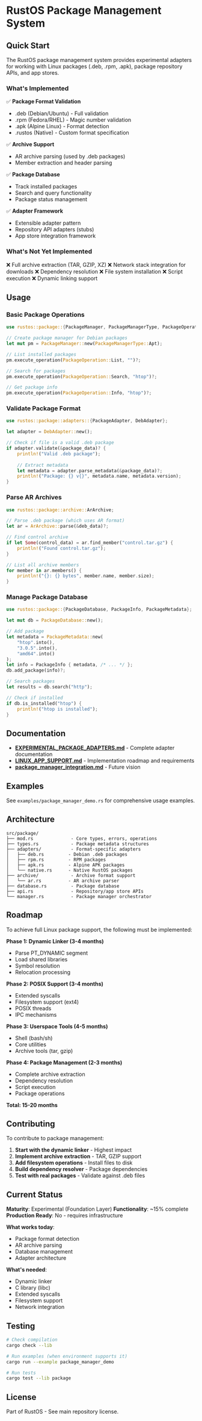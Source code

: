 # RustOS Package Management System

## Quick Start

The RustOS package management system provides experimental adapters for working with Linux packages (.deb, .rpm, .apk), package repository APIs, and app stores.

### What's Implemented

✅ **Package Format Validation**
- .deb (Debian/Ubuntu) - Full validation
- .rpm (Fedora/RHEL) - Magic number validation
- .apk (Alpine Linux) - Format detection
- .rustos (Native) - Custom format specification

✅ **Archive Support**
- AR archive parsing (used by .deb packages)
- Member extraction and header parsing

✅ **Package Database**
- Track installed packages
- Search and query functionality
- Package status management

✅ **Adapter Framework**
- Extensible adapter pattern
- Repository API adapters (stubs)
- App store integration framework

### What's Not Yet Implemented

❌ Full archive extraction (TAR, GZIP, XZ)
❌ Network stack integration for downloads
❌ Dependency resolution
❌ File system installation
❌ Script execution
❌ Dynamic linking support

## Usage

### Basic Package Operations

```rust
use rustos::package::{PackageManager, PackageManagerType, PackageOperation};

// Create package manager for Debian packages
let mut pm = PackageManager::new(PackageManagerType::Apt);

// List installed packages
pm.execute_operation(PackageOperation::List, "")?;

// Search for packages
pm.execute_operation(PackageOperation::Search, "htop")?;

// Get package info
pm.execute_operation(PackageOperation::Info, "htop")?;
```

### Validate Package Format

```rust
use rustos::package::adapters::{PackageAdapter, DebAdapter};

let adapter = DebAdapter::new();

// Check if file is a valid .deb package
if adapter.validate(&package_data)? {
    println!("Valid .deb package");
    
    // Extract metadata
    let metadata = adapter.parse_metadata(&package_data)?;
    println!("Package: {} v{}", metadata.name, metadata.version);
}
```

### Parse AR Archives

```rust
use rustos::package::archive::ArArchive;

// Parse .deb package (which uses AR format)
let ar = ArArchive::parse(&deb_data)?;

// Find control archive
if let Some(control_data) = ar.find_member("control.tar.gz") {
    println!("Found control.tar.gz");
}

// List all archive members
for member in ar.members() {
    println!("{}: {} bytes", member.name, member.size);
}
```

### Manage Package Database

```rust
use rustos::package::{PackageDatabase, PackageInfo, PackageMetadata};

let mut db = PackageDatabase::new();

// Add package
let metadata = PackageMetadata::new(
    "htop".into(),
    "3.0.5".into(),
    "amd64".into()
);
let info = PackageInfo { metadata, /* ... */ };
db.add_package(info)?;

// Search packages
let results = db.search("http");

// Check if installed
if db.is_installed("htop") {
    println!("htop is installed");
}
```

## Documentation

- **[EXPERIMENTAL_PACKAGE_ADAPTERS.md](../docs/EXPERIMENTAL_PACKAGE_ADAPTERS.md)** - Complete adapter documentation
- **[LINUX_APP_SUPPORT.md](../docs/LINUX_APP_SUPPORT.md)** - Implementation roadmap and requirements
- **[package_manager_integration.md](../docs/package_manager_integration.md)** - Future vision

## Examples

See `examples/package_manager_demo.rs` for comprehensive usage examples.

## Architecture

```
src/package/
├── mod.rs              - Core types, errors, operations
├── types.rs            - Package metadata structures
├── adapters/           - Format-specific adapters
│   ├── deb.rs         - Debian .deb packages
│   ├── rpm.rs         - RPM packages
│   ├── apk.rs         - Alpine APK packages
│   └── native.rs      - Native RustOS packages
├── archive/            - Archive format support
│   └── ar.rs          - AR archive parser
├── database.rs         - Package database
├── api.rs              - Repository/app store APIs
└── manager.rs          - Package manager orchestrator
```

## Roadmap

To achieve full Linux package support, the following must be implemented:

**Phase 1: Dynamic Linker (3-4 months)**
- Parse PT_DYNAMIC segment
- Load shared libraries
- Symbol resolution
- Relocation processing

**Phase 2: POSIX Support (3-4 months)**
- Extended syscalls
- Filesystem support (ext4)
- POSIX threads
- IPC mechanisms

**Phase 3: Userspace Tools (4-5 months)**
- Shell (bash/sh)
- Core utilities
- Archive tools (tar, gzip)

**Phase 4: Package Management (2-3 months)**
- Complete archive extraction
- Dependency resolution
- Script execution
- Package operations

**Total: 15-20 months**

## Contributing

To contribute to package management:

1. **Start with the dynamic linker** - Highest impact
2. **Implement archive extraction** - TAR, GZIP support
3. **Add filesystem operations** - Install files to disk
4. **Build dependency resolver** - Package dependencies
5. **Test with real packages** - Validate against .deb files

## Current Status

**Maturity**: Experimental (Foundation Layer)
**Functionality**: ~15% complete
**Production Ready**: No - requires infrastructure

**What works today**:
- Package format detection
- AR archive parsing
- Database management
- Adapter architecture

**What's needed**:
- Dynamic linker
- C library (libc)
- Extended syscalls
- Filesystem support
- Network integration

## Testing

```bash
# Check compilation
cargo check --lib

# Run examples (when environment supports it)
cargo run --example package_manager_demo

# Run tests
cargo test --lib package
```

## License

Part of RustOS - See main repository license.
